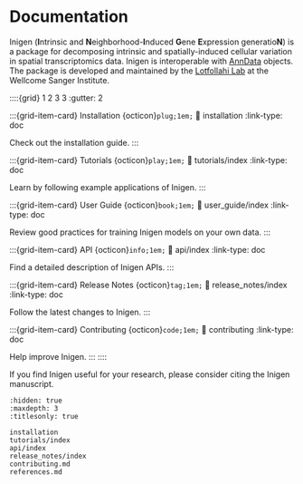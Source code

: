# Documentation

Inigen (**I**ntrinsic and **N**eighborhood-**I**nduced **G**ene **E**xpression generatio**N**) is a package for decomposing intrinsic and spatially-induced cellular variation in spatial transcriptomics data. Inigen is interoperable with [AnnData](https://anndata.readthedocs.io/en/latest/) objects.
The package is developed and maintained by the [Lotfollahi Lab](https://github.com/Lotfollahi-lab) at the Wellcome Sanger Institute.

::::{grid} 1 2 3 3
:gutter: 2

:::{grid-item-card} Installation {octicon}`plug;1em;`
:link: installation
:link-type: doc

Check out the installation guide.
:::

:::{grid-item-card} Tutorials {octicon}`play;1em;`
:link: tutorials/index
:link-type: doc

Learn by following example applications of Inigen.
:::

:::{grid-item-card} User Guide {octicon}`book;1em;`
:link: user_guide/index
:link-type: doc

Review good practices for training Inigen models on your own data.
:::

:::{grid-item-card} API {octicon}`info;1em;`
:link: api/index
:link-type: doc

Find a detailed description of Inigen APIs.
:::

:::{grid-item-card} Release Notes {octicon}`tag;1em;`
:link: release_notes/index
:link-type: doc

Follow the latest changes to Inigen.
:::

:::{grid-item-card} Contributing {octicon}`code;1em;`
:link: contributing
:link-type: doc

Help improve Inigen.
:::
::::

If you find Inigen useful for your research, please consider citing the Inigen manuscript.

```{toctree}
:hidden: true
:maxdepth: 3
:titlesonly: true

installation
tutorials/index
api/index
release_notes/index
contributing.md
references.md
```
